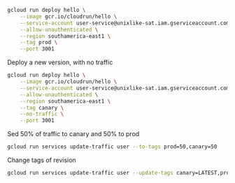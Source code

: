 ```bash
gcloud run deploy hello \
    --image gcr.io/cloudrun/hello \
    --service-account user-service@unixlike-sat.iam.gserviceaccount.com \
    --allow-unauthenticated \
    --region southamerica-east1 \
    --tag prod \
    --port 3001 
```

Deploy a new version, with no traffic
```bash
gcloud run deploy hello \
    --image gcr.io/cloudrun/hello \
    --service-account user-service@unixlike-sat.iam.gserviceaccount.com \
    --allow-unauthenticated \
    --region southamerica-east1 \
    --tag canary \
    --no-traffic \
    --port 3001 
```


Sed 50% of traffic to canary and 50% to prod
```bash
gcloud run services update-traffic user --to-tags prod=50,canary=50
```

Change tags of revision
```bash
gcloud run services update-traffic user --update-tags canary=LATEST,prod=user-00004-dex
```